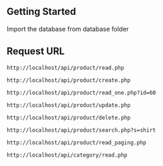 ## Getting Started

Import the database from database folder

## Request URL

```
http://localhost/api/product/read.php
```
```
http://localhost/api/product/create.php
```
```
http://localhost/api/product/read_one.php?id=60
```
```
http://localhost/api/product/update.php
```
```
http://localhost/api/product/delete.php
```
```
http://localhost/api/product/search.php?s=shirt
```
```
http://localhost/api/product/read_paging.php
```
```
http://localhost/api/category/read.php
```

